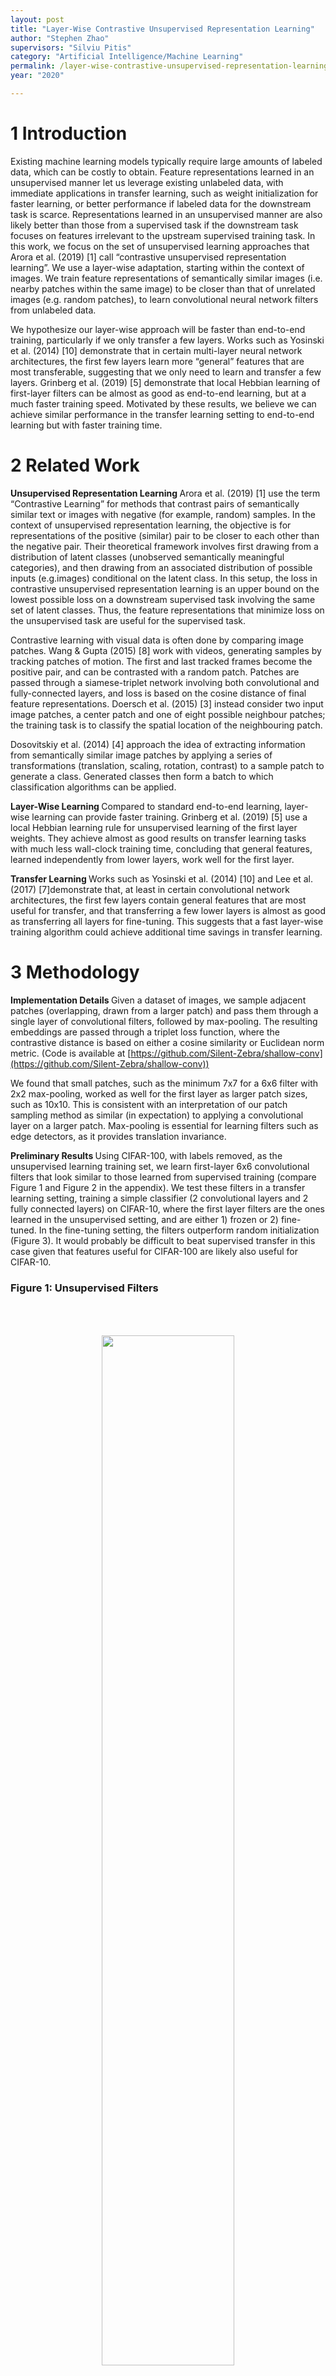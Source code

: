 ```yaml
---
layout: post
title: "Layer-Wise Contrastive Unsupervised Representation Learning"
author: "Stephen Zhao"
supervisors: "Silviu Pitis"
category: "Artificial Intelligence/Machine Learning"
permalink: /layer-wise-contrastive-unsupervised-representation-learning
year: "2020"

---
```


1 Introduction 
===

Existing machine learning models typically require large amounts of labeled data, which can be costly to obtain. Feature representations learned in an unsupervised manner let us leverage existing unlabeled data, with immediate applications in transfer learning, such as weight initialization for faster learning, or better performance if labeled data for the downstream task is scarce. Representations learned in an unsupervised manner are also likely better than those from a supervised task if the downstream task focuses on features irrelevant to the upstream supervised training task. In this work, we focus on the set of unsupervised learning approaches that Arora et al. (2019) [1] call “contrastive unsupervised representation learning”. We use a layer-wise adaptation, starting within the context of images. We train feature representations of semantically similar images (i.e. nearby patches within the same image) to be closer than that of unrelated images (e.g. random patches), to learn convolutional neural network filters from unlabeled data.

We hypothesize our layer-wise approach will be faster than end-to-end training, particularly if we only transfer a few layers. Works such as Yosinski et al. (2014) [10] demonstrate that in certain multi-layer neural network architectures, the first few layers learn more “general” features that are most transferable, suggesting that we only need to learn and transfer a few layers. Grinberg et al. (2019) [5] demonstrate that local Hebbian learning of first-layer filters can be almost as good as end-to-end learning, but at a much faster training speed. Motivated by these results, we believe we can achieve similar performance in the transfer learning setting to end-to-end learning but with faster training time.

2 Related Work 
===

<b>Unsupervised Representation Learning </b>Arora et al. (2019) [1] use the term “Contrastive Learning” for methods that contrast pairs of semantically similar text or images with negative (for example, random) samples. In the context of unsupervised representation learning, the objective is for representations of the positive (similar) pair to be closer to each other than the negative pair. Their theoretical framework involves first drawing from a distribution of latent classes (unobserved semantically meaningful categories), and then drawing from an associated distribution of possible inputs (e.g.images) conditional on the latent class. In this setup, the loss in contrastive unsupervised representation learning is an upper bound on the lowest possible loss on a downstream supervised task involving the same set of latent classes. Thus, the feature representations that minimize loss on the unsupervised task are useful for the supervised task.

Contrastive learning with visual data is often done by comparing image patches. Wang & Gupta (2015) [8] work with videos, generating samples by tracking patches of motion. The first and last tracked frames become the positive pair, and can be contrasted with a random patch. Patches are passed through a siamese-triplet network involving both convolutional and fully-connected layers, and loss is based on the cosine distance of final feature representations. Doersch et al. (2015) [3] instead consider two input image patches, a center patch and one of eight possible neighbour patches; the training task is to classify the spatial location of the neighbouring patch.

Dosovitskiy et al. (2014) [4] approach the idea of extracting information from semantically similar image patches by applying a series of transformations (translation, scaling, rotation, contrast) to a sample patch to generate a class. Generated classes then form a batch to which classification algorithms can be applied.

<b>Layer-Wise Learning </b>Compared to standard end-to-end learning, layer-wise learning can provide faster training. Grinberg et al. (2019) [5] use a local Hebbian learning rule for unsupervised learning of the first layer weights. They achieve almost as good results on transfer learning tasks with much less wall-clock training time, concluding that general features, learned independently from lower layers, work well for the first layer.

<b>Transfer Learning </b>Works such as Yosinski et al. (2014) [10] and Lee et al. (2017) [7]demonstrate that, at least in certain convolutional network architectures, the first few layers contain general features that are most useful for transfer, and that transferring a few lower layers is almost as good as transferring all layers for fine-tuning. This suggests that a fast layer-wise training algorithm could achieve additional time savings in transfer learning.

3 Methodology
===

<b>Implementation Details </b>Given a dataset of images, we sample adjacent patches (overlapping, drawn from a larger patch) and pass them through a single layer of convolutional filters, followed by max-pooling. The resulting embeddings are passed through a triplet loss function, where the contrastive distance is based on either a cosine similarity or Euclidean norm metric. (Code is available at [https://github.com/Silent-Zebra/shallow-conv](https://github.com/Silent-Zebra/shallow-conv))

We found that small patches, such as the minimum 7x7 for a 6x6 filter with 2x2 max-pooling, worked as well for the first layer as larger patch sizes, such as 10x10. This is consistent with an interpretation of our patch sampling method as similar (in expectation) to applying a convolutional layer on a larger patch. Max-pooling is essential for learning filters such as edge detectors, as it provides translation invariance.

<b>Preliminary Results </b>Using CIFAR-100, with labels removed, as the unsupervised learning training set, we learn first-layer 6x6 convolutional filters that look similar to those learned from supervised training (compare Figure 1 and Figure 2 in the appendix). We test these filters in a transfer learning setting, training a simple classifier (2 convolutional layers and 2 fully connected layers) on CIFAR-10, where the first layer filters are the ones learned in the unsupervised setting, and are either 1) frozen or 2) fine-tuned. In the fine-tuning setting, the filters outperform random initialization (Figure 3). It would probably be difficult to beat supervised transfer in this case given that features useful for CIFAR-100 are likely also useful for CIFAR-10.


### Figure 1: Unsupervised Filters
<p style="text-align: center;">
	<img align="middle" style="margin:50" height="65%" width="65%" src="{{ site.baseurl }}/assets/2019/Zhao-1.PNG"/>
</p>

### Figure 2: Supervised Filters
<p style="text-align: center;">
	<img align="middle" style="margin:50" height="65%" width="65%" src="{{ site.baseurl }}/assets/2019/Zhao-2.PNG"/>
</p>

### Figure 3: Performance on CIFAR-10.
<p style="text-align: center;">
	<img align="middle" style="margin:50" height="65%" width="65%" src="{{ site.baseurl }}/assets/2019/Zhao-3.PNG"/>
</p>
<p style="text-align:center;font-size:0.95rem">The learning rate is 0.001 for the first two-thirds of the training, and is 0.0001 afterwards. Results are averaged over 3 independent runs for each line (keeping transferred filters constant across runs, but allowing for fine-tuning).</p>


<b>Next Steps </b>Respectable performance in this simple environment motivates us to look at more complex datasets, as well as deeper, wider, or more modern network architectures. Regarding network architecture, the current state-of-the-art on CIFAR-10 appears to be an AmoebaNet-B (18, 512) architecture achieving 99.0% accuracy [6]. ResNets are also very popular, providing competitive results for example in [9] and [2]. We could start with common architectures used for testing unsupervised representation learning in the past such as AlexNet (e.g. in [8]) and VGG (e.g. in [3], also used by Arora et al. [1]), before moving on to more modern architectures.

Other important next steps include multiple layers of layer-wise training and transfer, as well as comparison with end-to-end unsupervised learning. Additional future directions could include extensions to auxiliary tasks, looking at layer-wise supervised representation learning, extension to a semi-supervised learning setup, and possibly an extension beyond images to more general settings where we can define notions of semantic similarity.

## Acknowledgements

Thanks to Silviu Pitis for guidance, advice, and mentorship throughout this project.

### References

1. S. Arora, H. Khandeparkar, M. Khodak, O. Plevrakis, and N. Saunshi. A theoretical analysis of contrastive unsupervised representation learning, 2019.

2. T. DeVries and G. W. Taylor. Improved regularization of convolutional neural networks with cutout, 2017.

3. C. Doersch, A. Gupta, and A. A. Efros. Unsupervised visual representation learning by context prediction. *2015 IEEE International Conference on Computer Vision (ICCV)*, pages 1422–1430, 2015.

4. A. Dosovitskiy, P. Fischer, J. T. Springenberg, M. A. Riedmiller, and T. Brox. Discriminative unsupervised feature learning with exemplar convolutional neural networks. *IEEE Transactions on Pattern Analysis and Machine Intelligence*, 38:1734–1747, 2014.

5. L. Grinberg, J. Hopfield, and D. Krotov. Local unsupervised learning for image analysis. *arXiv preprint arXiv:1908.08993*, 2019.

6. Y. Huang, Y. Cheng, A. Bapna, O. Firat, M. X. Chen, D. Chen, H. Lee, J. Ngiam, Q. V. Le, Y. Wu, and Z. Chen. Gpipe: Efficient training of giant neural networks using pipeline parallelism, 2018.

7. J. Y. Lee, F. Dernoncourt, and P. Szolovits. Transfer learning for named-entity recognition with neural networks. *arXiv preprint arXiv:1705.06273*, 2017.

8. X. Wang and A. Gupta. Unsupervised learning of visual representations using videos. 2015 *IEEE International Conference on Computer Vision (ICCV)*, pages 2794–2802, 2015.

9. Y. Yamada, M. Iwamura, T. Akiba, and K. Kise. Shakedrop regularization for deep residual learning, 2018.

10. J. Yosinski, J. Clune, Y. Bengio, and H. Lipson. How transferable are features in deep neural networks? In *NIPS*, 2014.